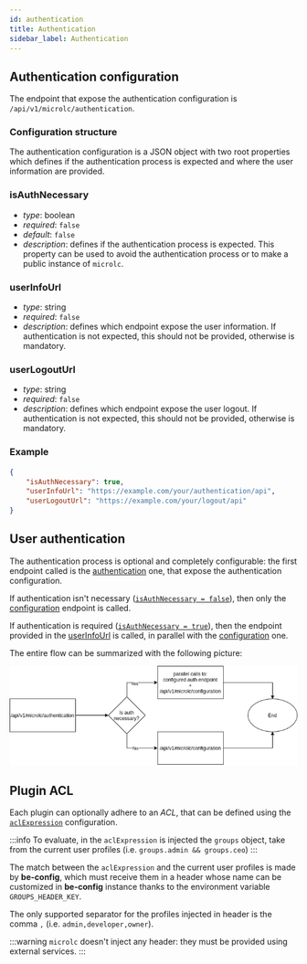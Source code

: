 ```yaml
---
id: authentication
title: Authentication
sidebar_label: Authentication
---
```


## Authentication configuration

The endpoint that expose the authentication configuration is `/api/v1/microlc/authentication`.

### Configuration structure

The authentication configuration is a JSON object with two root properties which defines if the authentication process is expected
and where the user information are provided.

### isAuthNecessary

- *type*: boolean
- *required*: `false`
- *default*: `false`
- *description*: defines if the authentication process is expected.
  This property can be used to avoid the authentication process or to make a public instance of `microlc`.

### userInfoUrl

- *type*: string
- *required*: `false`
- *description*: defines which endpoint expose the user information.
  If authentication is not expected, this should not be provided, otherwise is mandatory.

### userLogoutUrl

- *type*: string
- *required*: `false`
- *description*: defines which endpoint expose the user logout.
  If authentication is not expected, this should not be provided, otherwise is mandatory.


### Example

```json
{
    "isAuthNecessary": true,
    "userInfoUrl": "https://example.com/your/authentication/api",
    "userLogoutUrl": "https://example.com/your/logout/api"
}
```

## User authentication

The authentication process is optional and completely configurable: 
the first endpoint called is the [authentication](authentication.md#authentication-configuration) one, that expose the authentication configuration.

If authentication isn't necessary ([`isAuthNecessary = false`](authentication.md#isauthnecessary)), 
then only the [configuration](core_configuration.md) endpoint is called.

If authentication is required ([`isAuthNecessary = true`](authentication.md#isauthnecessary)),
then the endpoint provided in the [userInfoUrl](authentication.md#userinfourl) is called,
in parallel with the [configuration](core_configuration.md) one.

The entire flow can be summarized with the following picture:

![Authentication flow](../img/microlc_auth_process.png)

## Plugin ACL

Each plugin can optionally adhere to an *ACL*,
that can be defined using the [`aclExpression`](core_configuration.md#aclexpression) configuration.

:::info
To evaluate, in the `aclExpression` is injected the `groups` object, take from the current user profiles (i.e. `groups.admin && groups.ceo`) 
:::

The match between the `aclExpression` and the current user profiles is made by **be-config**,
which must receive them in a header whose name can be customized in **be-config** instance thanks to the environment variable `GROUPS_HEADER_KEY`.

The only supported separator for the profiles injected in header is the comma `,` (i.e. `admin,developer,owner`).

:::warning
`microlc` doesn't inject any header: they must be provided using external services.
:::